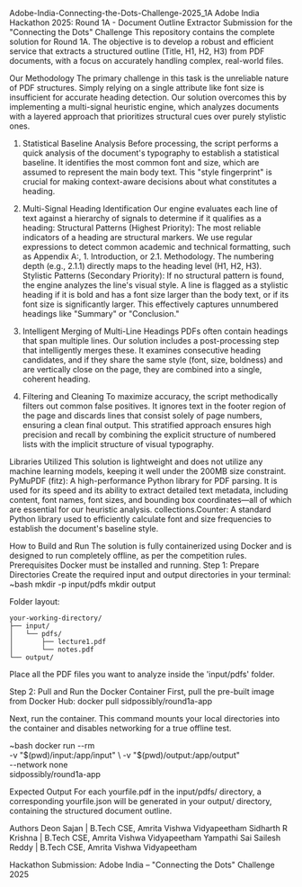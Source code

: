 Adobe-India-Connecting-the-Dots-Challenge-2025_1A
Adobe India Hackathon 2025: Round 1A - Document Outline Extractor
Submission for the "Connecting the Dots" Challenge
This repository contains the complete solution for Round 1A. The objective is to develop a robust and efficient service that extracts a structured outline (Title, H1, H2, H3) from PDF documents, with a focus on accurately handling complex, real-world files.

Our Methodology
The primary challenge in this task is the unreliable nature of PDF structures. Simply relying on a single attribute like font size is insufficient for accurate heading detection. Our solution overcomes this by implementing a multi-signal heuristic engine, which analyzes documents with a layered approach that prioritizes structural cues over purely stylistic ones.

1. Statistical Baseline Analysis
Before processing, the script performs a quick analysis of the document's typography to establish a statistical baseline. It identifies the most common font and size, which are assumed to represent the main body text. This "style fingerprint" is crucial for making context-aware decisions about what constitutes a heading.

2. Multi-Signal Heading Identification
Our engine evaluates each line of text against a hierarchy of signals to determine if it qualifies as a heading:
Structural Patterns (Highest Priority): The most reliable indicators of a heading are structural markers. We use regular expressions to detect common academic and technical formatting, such as Appendix A:, 1. Introduction, or 2.1. Methodology. The numbering depth (e.g., 2.1.1) directly maps to the heading level (H1, H2, H3).
Stylistic Patterns (Secondary Priority): If no structural pattern is found, the engine analyzes the line's visual style. A line is flagged as a stylistic heading if it is bold and has a font size larger than the body text, or if its font size is significantly larger. This effectively captures unnumbered headings like "Summary" or "Conclusion."

3. Intelligent Merging of Multi-Line Headings
PDFs often contain headings that span multiple lines. Our solution includes a post-processing step that intelligently merges these. It examines consecutive heading candidates, and if they share the same style (font, size, boldness) and are vertically close on the page, they are combined into a single, coherent heading.

4. Filtering and Cleaning
To maximize accuracy, the script methodically filters out common false positives. It ignores text in the footer region of the page and discards lines that consist solely of page numbers, ensuring a clean final output.
This stratified approach ensures high precision and recall by combining the explicit structure of numbered lists with the implicit structure of visual typography.

Libraries Utilized
This solution is lightweight and does not utilize any machine learning models, keeping it well under the 200MB size constraint.
PyMuPDF (fitz): A high-performance Python library for PDF parsing. It is used for its speed and its ability to extract detailed text metadata, including content, font names, font sizes, and bounding box coordinates—all of which are essential for our heuristic analysis.
collections.Counter: A standard Python library used to efficiently calculate font and size frequencies to establish the document's baseline style.

How to Build and Run
The solution is fully containerized using Docker and is designed to run completely offline, as per the competition rules.
Prerequisites
Docker must be installed and running.
Step 1: Prepare Directories
Create the required input and output directories in your terminal:
~bash 
mkdir -p input/pdfs
	mkdir output


Folder layout:
```plaintext
your-working-directory/
├── input/
│   └── pdfs/
│       ├── lecture1.pdf
│       └── notes.pdf
└── output/
```

Place all the PDF files you want to analyze inside the 'input/pdfs' folder.

Step 2: Pull and Run the Docker Container
First, pull the pre-built image from Docker Hub:
docker pull sidpossibly/round1a-app


Next, run the container. This command mounts your local directories into the container and disables networking for a true offline test.

~bash 
docker run --rm \
 	 -v "$(pwd)/input:/app/input" \
 	 -v "$(pwd)/output:/app/output" \
 	 --network none \
 	 sidpossibly/round1a-app


Expected Output
For each yourfile.pdf in the input/pdfs/ directory, a corresponding yourfile.json will be generated in your output/ directory, containing the structured document outline.

Authors
Deon Sajan 				| B.Tech CSE, Amrita Vishwa Vidyapeetham
Sidharth R Krishna 			| B.Tech CSE, Amrita Vishwa Vidyapeetham
Yampathi Sai Sailesh Reddy 	| B.Tech CSE, Amrita Vishwa Vidyapeetham

Hackathon Submission: Adobe India – "Connecting the Dots" Challenge 2025

